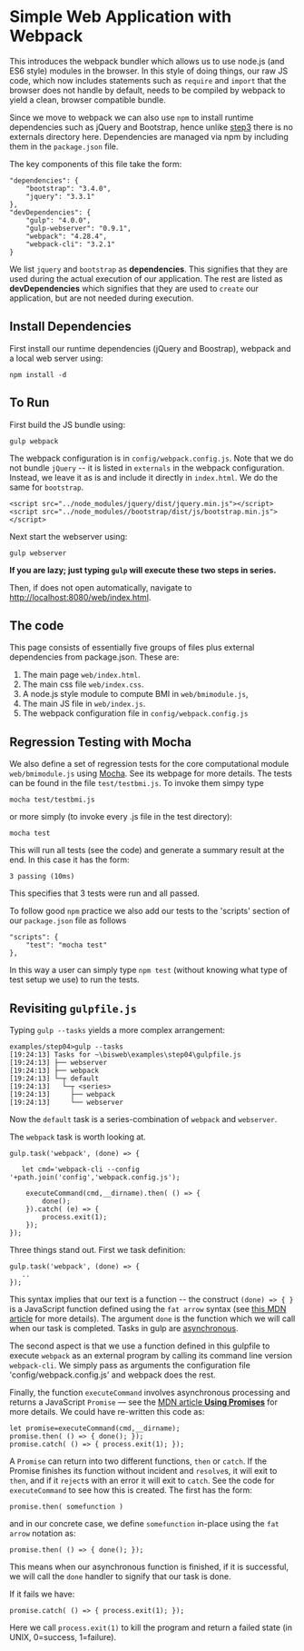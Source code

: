 # Simple Web Application with Webpack

This introduces the webpack bundler which allows us to use node.js (and ES6
style) modules in the browser. In this style of doing things, our raw JS
code, which now includes statements such as `require` and `import` that the
browser does not handle by default, needs to be compiled by webpack to yield
a clean, browser compatible bundle.

Since we move to webpack we can also use `npm` to install runtime dependencies
such as jQuery and Bootstrap, hence unlike [step3](../step03) there is no
externals directory here. Dependencies are managed via npm by including them
in the `package.json` file.

The key components of this file take the form:

    "dependencies": {
        "bootstrap": "3.4.0",
        "jquery": "3.3.1"
    },
    "devDependencies": {
        "gulp": "4.0.0",
        "gulp-webserver": "0.9.1",
        "webpack": "4.28.4",
        "webpack-cli": "3.2.1"
    }

We list `jquery` and `bootstrap` as __dependencies__. This signifies that they
are used during the actual execution of our application. The rest are listed as
__devDependencies__ which signifies that they are used to `create` our
application, but are not needed during execution.


## Install Dependencies

First install our runtime dependencies (jQuery and Boostrap), webpack and a local web server using:

	npm install -d
    
## To Run

First build the JS bundle using:

    gulp webpack
    
The webpack configuration is in `config/webpack.config.js`. Note that we do
not bundle `jQuery` -- it is listed in `externals` in the webpack
configuration. Instead, we leave it as is and include it
directly in `index.html`. We do the same for `bootstrap`.

 <!-- JS files -->
    <script src="../node_modules/jquery/dist/jquery.min.js"></script>
    <script src="../node_modules//bootstrap/dist/js/bootstrap.min.js"></script>
    
Next start the webserver using:

    gulp webserver
    
__If you are lazy; just typing `gulp` will execute these two steps in series.__
    
Then, if does not open automatically, navigate to
[http://localhost:8080/web/index.html](http://localhost:8080/web/index.html).


## The code

This page consists of essentially five groups of files plus external dependencies
from package.json. These are:

1. The main page `web/index.html`.
2. The main css file `web/index.css`.
3. A node.js style module to compute BMI in `web/bmimodule.js`,
4. The main JS file in `web/index.js`.
5. The webpack configuration file in `config/webpack.config.js`


## Regression Testing with Mocha

We also define a set of regression tests for the core computational module
`web/bmimodule.js` using [Mocha](https://mochajs.org/). See its webpage for
more details. The tests can be found in the file `test/testbmi.js`. To invoke
them simpy type

    mocha test/testbmi.js
    
or more simply (to invoke every .js file in the test directory):

    mocha test
    
This will run all tests (see the code) and generate a summary result at the
end. In this case it has the form:

    3 passing (10ms)

This specifies that 3 tests were run and all passed.

To follow good `npm` practice we also add our tests to the 'scripts' section
of our `package.json` file
as follows

    "scripts": {
        "test": "mocha test"
    },

In this way a user can simply type `npm test` (without knowing what type of
test setup we use) to run the tests.

## Revisiting `gulpfile.js`

Typing `gulp --tasks` yields a more complex arrangement:

    examples/step04>gulp --tasks
    [19:24:13] Tasks for ~\bisweb\examples\step04\gulpfile.js
    [19:24:13] ├── webserver
    [19:24:13] ├── webpack
    [19:24:13] └─┬ default
    [19:24:13]   └─┬ <series>
    [19:24:13]     ├── webpack
    [19:24:13]     └── webserver
    
    
Now the `default` task is a series-combination of `webpack` and `webserver`. 

The `webpack` task is worth looking at.

    gulp.task('webpack', (done) => {

       let cmd='webpack-cli --config '+path.join('config','webpack.config.js');

        executeCommand(cmd,__dirname).then( () => {
            done();
        }).catch( (e) => {
            process.exit(1);
        });
    });

Three things stand out. First we task definition:

    gulp.task('webpack', (done) => {
       ..
    });

This syntax implies that our text is a function -- the construct  `(done) => {
}` is a JavaScript function defined using the `fat arrow` syntax (see 
[this MDN article](https://developer.mozilla.org/en-US/docs/Web/JavaScript/Reference/Functions/Arrow_functions)
for more details). The argument `done` is the function which we will call when
our task is completed. Tasks in gulp are [asynchronous](https://eloquentjavascript.net/11_async.html).

The second aspect is that we use a function defined in this gulpfile to
execute `webpack` as an external program by calling its command line version
`webpack-cli`. We simply pass as arguments the configuration file
'config/webpack.config.js' and webpack does the rest.

Finally, the function `executeCommand` involves asynchronous processing and
returns a JavaScript `Promise` — see the [MDN article __Using Promises__](https://developer.mozilla.org/en-US/docs/Web/JavaScript/Guide/Using_promises) for more details. We could have re-written this code as:

    let promise=executeCommand(cmd,__dirname);
    promise.then( () => { done(); });
    promise.catch( () => { process.exit(1); });
    
A `Promise` can return into two different functions, `then` or `catch`. If the Promise finishes its function without incident and `resolve`s, it will exit to `then`, and if
it `reject`s with an error it will exit to `catch`. See the code for `executeCommand` to see how
this is created. The first has the form:

    promise.then( somefunction )
    
and in our concrete case, we define `somefunction` in-place using the `fat
arrow` notation as:

    promise.then( () => { done(); });

This means when our asynchronous function is finished, if it is successful, we
will call the `done` handler to signify that our task is done.

If it fails we have:

    promise.catch( () => { process.exit(1); });
    
Here we call `process.exit(1)` to kill the program and return a failed state
(in UNIX, 0=success, 1=failure).
